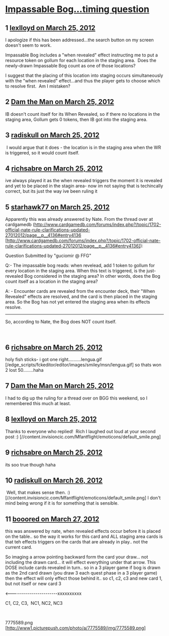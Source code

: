 # [Impassable Bog...timing question](https://community.fantasyflightgames.com/topic/62306-impassable-bogtiming-question/)

## 1 [lexlloyd on March 25, 2012](https://community.fantasyflightgames.com/topic/62306-impassable-bogtiming-question/?do=findComment&comment=609930)

I apologize if this has been addressed...the search button on my screen doesn't seem to work.

Impassable Bog includes a "when revealed" effect instructing me to put a resource token on gollum for each location in the staging area.  Does the newly-drawn Impassable Bog count as one of those locations?

I suggest that the placing of this location into staging occurs simultaneously with the "when revealed" effect...and thus the player gets to choose which to resolve first.  Am I mistaken?

## 2 [Dam the Man on March 25, 2012](https://community.fantasyflightgames.com/topic/62306-impassable-bogtiming-question/?do=findComment&comment=609936)

IB doesn't count itself for its When Revealed, so if there no locations in the staging area, Gollum gets 0 tokens, then IB got into the staging area.

## 3 [radiskull on March 25, 2012](https://community.fantasyflightgames.com/topic/62306-impassable-bogtiming-question/?do=findComment&comment=609950)

 I would argue that it does - the location is in the staging area when the WR is triggered, so it would count itself.

## 4 [richsabre on March 25, 2012](https://community.fantasyflightgames.com/topic/62306-impassable-bogtiming-question/?do=findComment&comment=609962)

ive always played it as the when revealed triggers the moment it is revealed and yet to be placed in the stagin area- now im not saying that is techincally correct, but its just the way ive been ruling it

## 5 [starhawk77 on March 25, 2012](https://community.fantasyflightgames.com/topic/62306-impassable-bogtiming-question/?do=findComment&comment=609966)

Apparently this was already answered by Nate. From the thread over at cardgamedb (http://www.cardgamedb.com/forums/index.php?/topic/1702-official-nate-rule-clarifications-updated-27012012/page__p__4136#entry4136 [http://www.cardgamedb.com/forums/index.php?/topic/1702-official-nate-rule-clarifications-updated-27012012/page__p__4136#entry4136]):

Question Submitted by "guciomir @ FFG"

Q:- The impassable bog reads: when revelead, add 1 token to gollum for every location in the staging area. When this text is triggered, is the just-revealed Bog considered in the staging area? In other words, does the Bog count itself as a location in the staging area?

A: - Encounter cards are revealed from the encounter deck, their "When Revealed" effects are resolved, and the card is then placed in the staging area. So the Bog has not yet entered the staging area when its effects resolve.

---

So, according to Nate, the Bog does NOT count itself. 

 

## 6 [richsabre on March 25, 2012](https://community.fantasyflightgames.com/topic/62306-impassable-bogtiming-question/?do=findComment&comment=609967)

holy fish sticks- i got one right..........lengua.gif [/edge_scripts/fckeditor/editor/images/smiley/msn/lengua.gif] so thats won 2 lost 50........haha

## 7 [Dam the Man on March 25, 2012](https://community.fantasyflightgames.com/topic/62306-impassable-bogtiming-question/?do=findComment&comment=610005)

I had to dig up the ruling for a thread over on BGG this weekend, so I remembered this much at least.

## 8 [lexlloyd on March 25, 2012](https://community.fantasyflightgames.com/topic/62306-impassable-bogtiming-question/?do=findComment&comment=610040)

Thanks to everyone who replied!  Rich I laughed out loud at your second post :) [//content.invisioncic.com/Mfantflight/emoticons/default_smile.png]

## 9 [richsabre on March 25, 2012](https://community.fantasyflightgames.com/topic/62306-impassable-bogtiming-question/?do=findComment&comment=610049)

its soo true though haha

## 10 [radiskull on March 26, 2012](https://community.fantasyflightgames.com/topic/62306-impassable-bogtiming-question/?do=findComment&comment=610101)

 Well, that makes sense then. :) [//content.invisioncic.com/Mfantflight/emoticons/default_smile.png] I don't mind being wrong if it is for something that is sensible.

## 11 [booored on March 27, 2012](https://community.fantasyflightgames.com/topic/62306-impassable-bogtiming-question/?do=findComment&comment=610492)

this was answered by nate, when revealed effects occur before it is placed on the table.. so the way it works for this card and ALL staging area cards is that teh effects triggers on the cards that are already in play.. not the current card.

So imaging a arrow pointing backward form the card your draw... not including the drawn card... it will effect everything under that arrow. This DOSE include cards revealed in turn.. so in a 3 player game if bog is drawn as the 2nd card drawn (you draw 3 each quest phase in a 3 player game) then the effect will only effect those behind it.. so c1, c2, c3 and new card 1, but not itself or new card 3

<-----------------------xxxxxxxxxx

C1, C2, C3,  NC1, NC2, NC3

 

7775589.png [http://www1.picturepush.com/photo/a/7775589/img/7775589.png]

